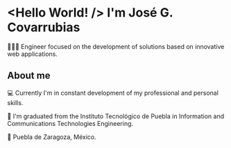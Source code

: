 # <Hello World! /> I'm José G. Covarrubias
  
  👨🏻‍💻 Engineer focused on the development of solutions based on innovative web applications.

## About me
  💻 Currently I'm in constant development of my professional and personal skills.
  
  🦁 I'm graduated from the Instituto Tecnológico de Puebla in Information and Communications Technologies Engineering.
  
  📍 Puebla de Zaragoza, México.
<!--
**thecovarrubias/thecovarrubias** is a ✨ _special_ ✨ repository because its `README.md` (this file) appears on your GitHub profile.

Here are some ideas to get you started:

- 🔭 I’m currently working on ...
- 🌱 I’m currently learning ...
- 👯 I’m looking to collaborate on ...
- 🤔 I’m looking for help with ...
- 💬 Ask me about ...
- 📫 How to reach me: ...
- 😄 Pronouns: ...
- ⚡ Fun fact: ...
-->
